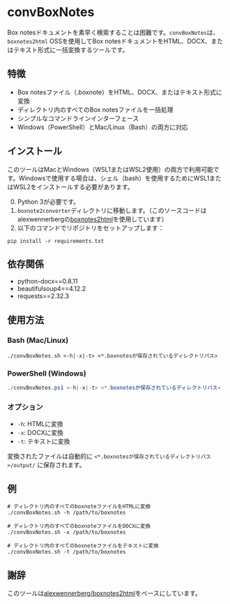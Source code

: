 # convBoxNotes

Box notesドキュメントを素早く検索することは困難です。`convBoxNotes`は、`boxnotes2html` OSSを使用してBox notesドキュメントをHTML、DOCX、またはテキスト形式に一括変換するツールです。

## 特徴

- Box notesファイル（.boxnote）をHTML、DOCX、またはテキスト形式に変換
- ディレクトリ内のすべてのBox notesファイルを一括処理
- シンプルなコマンドラインインターフェース
- Windows（PowerShell）とMac/Linux（Bash）の両方に対応

## インストール

このツールはMacとWindows（WSL1またはWSL2使用）の両方で利用可能です。Windowsで使用する場合は、シェル（bash）を使用するためにWSL1またはWSL2をインストールする必要があります。

0. Python 3が必要です。
1. ```boxnote2converter```ディレクトリに移動します。（このソースコードはalexwennerbergの[boxnotes2html](https://github.com/alexwennerberg/boxnotes2html)を使用しています）
2. 以下のコマンドでリポジトリをセットアップします：
```shell
pip install -r requirements.txt
```

## 依存関係

- python-docx==0.8.11
- beautifulsoup4==4.12.2
- requests==2.32.3

## 使用方法

### Bash (Mac/Linux)
```shell
./convBoxNotes.sh <-h|-x|-t> <*.boxnotesが保存されているディレクトリパス>
```

### PowerShell (Windows)
```powershell
./convBoxNotes.ps1 <-h|-x|-t> <*.boxnotesが保存されているディレクトリパス>
```

### オプション
- `-h`: HTMLに変換
- `-x`: DOCXに変換
- `-t`: テキストに変換

変換されたファイルは自動的に `<*.boxnotesが保存されているディレクトリパス>/output/` に保存されます。

## 例

```shell
# ディレクトリ内のすべてのboxnoteファイルをHTMLに変換
./convBoxNotes.sh -h /path/to/boxnotes

# ディレクトリ内のすべてのboxnoteファイルをDOCXに変換
./convBoxNotes.sh -x /path/to/boxnotes

# ディレクトリ内のすべてのboxnoteファイルをテキストに変換
./convBoxNotes.sh -t /path/to/boxnotes
```

## 謝辞

このツールは[alexwennerberg/boxnotes2html](https://github.com/alexwennerberg/boxnotes2html)をベースにしています。
